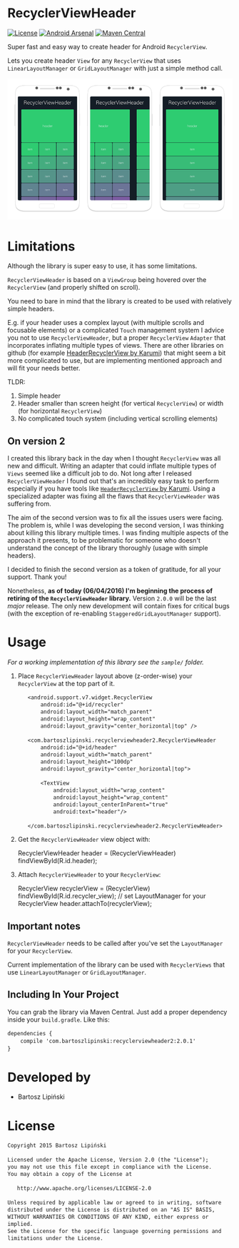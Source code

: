 RecyclerViewHeader
==================

[![License](https://img.shields.io/github/license/blipinsk/RecyclerViewHeader.svg?style=flat)](https://www.apache.org/licenses/LICENSE-2.0)
[![Android Arsenal](https://img.shields.io/badge/Android%20Arsenal-RecyclerViewHeader-green.svg?style=flat)](http://android-arsenal.com/details/1/1853)
[![Maven Central](https://img.shields.io/maven-central/v/com.bartoszlipinski/recyclerviewheader2.svg)](http://gradleplease.appspot.com/#recyclerviewheader2)

Super fast and easy way to create header for Android `RecyclerView`.

Lets you create header `View` for any `RecyclerView` that uses `LinearLayoutManager` or `GridLayoutManager` with just a simple method call.

![ ](/RecyclerViewHeader.png)

Limitations
===========
Although the library is super easy to use, it has some limitations.

`RecyclerViewHeader` is based on a `ViewGroup` being hovered over the `RecyclerView` (and properly shifted on scroll).

You need to bare in mind that the library is created to be used with relatively simple headers.

E.g. if your header uses a complex layout (with multiple scrolls and focusable elements) or a complicated `Touch` management system I advice you not to use `RecyclerViewHeader`, but a proper `RecyclerView` `Adapter` that incorporates inflating multiple types of views.
There are other libraries on github (for example [HeaderRecyclerView by Karumi][1]) that might seem a bit more complicated to use, but are implementing mentioned approach and will fit your needs better.

TLDR:

  1. Simple header
  2. Header smaller than screen height (for vertical `RecyclerView`) or width (for horizontal `RecyclerView`)
  3. No complicated touch system (including vertical scrolling elements)
  
On version 2
------------
I created this library back in the day when I thought `RecyclerView` was all new and difficult. Writing an adapter that could inflate multiple types of `Views` seemed like a difficult job to do.
Not long after I released `RecyclerViewHeader` I found out that's an incredibly easy task to perform especially if you have tools like [`HeaderRecyclerView` by Karumi][1].
Using a specialized adapter was fixing all the flaws that `RecyclerViewHeader` was suffering from.

The aim of the second version was to fix all the issues users were facing. The problem is, while I was developing the second version, I was thinking about killing this library multiple times. 
I was finding multiple aspects of the approach it presents, to be problematic for someone who doesn't understand the concept of the library thoroughly (usage with simple headers).

I decided to finish the second version as a token of gratitude, for all your support. Thank you!

Nonetheless, **as of today (06/04/2016) I'm beginning the process of retiring of the `RecyclerViewHeader` library.**
Version `2.0.0` will be the last *major* release. The only new development will contain fixes for critical bugs (with the exception of re-enabling `StaggeredGridLayoutManager` support).

Usage
=====
*For a working implementation of this library see the `sample/` folder.*

  1. Place `RecyclerViewHeader` layout above (z-order-wise) your `RecyclerView` at the top part of it.

        <FrameLayout
            android:layout_width="match_parent"
            android:layout_height="wrap_content">

            <android.support.v7.widget.RecyclerView
                android:id="@+id/recycler"
                android:layout_width="match_parent"
                android:layout_height="wrap_content"
                android:layout_gravity="center_horizontal|top" />

            <com.bartoszlipinski.recyclerviewheader2.RecyclerViewHeader
                android:id="@+id/header"
                android:layout_width="match_parent"
                android:layout_height="100dp"
                android:layout_gravity="center_horizontal|top">

                <TextView
                    android:layout_width="wrap_content"
                    android:layout_height="wrap_content"
                    android:layout_centerInParent="true"
                    android:text="header"/>

            </com.bartoszlipinski.recyclerviewheader2.RecyclerViewHeader>

        </FrameLayout>

  2. Get the `RecyclerViewHeader` view object with:

        RecyclerViewHeader header = (RecyclerViewHeader) findViewById(R.id.header);

  3. Attach `RecyclerViewHeader` to your `RecyclerView`:

        RecyclerView recyclerView = (RecyclerView) findViewById(R.id.recycler_view);
        // set LayoutManager for your RecyclerView
        header.attachTo(recyclerView);


Important notes
---------------

`RecyclerViewHeader` needs to be called after you've set the `LayoutManager` for your `RecyclerView`.

Current implementation of the library can be used with `RecyclerViews` that use `LinearLayoutManager` or `GridLayoutManager`.


Including In Your Project
-------------------------
You can grab the library via Maven Central. Just add a proper dependency inside your `build.gradle`. Like this:

```xml
dependencies {
    compile 'com.bartoszlipinski:recyclerviewheader2:2.0.1'
}
```

Developed by
============
 * Bartosz Lipiński

License
=======

    Copyright 2015 Bartosz Lipiński
    
    Licensed under the Apache License, Version 2.0 (the "License");
    you may not use this file except in compliance with the License.
    You may obtain a copy of the License at

       http://www.apache.org/licenses/LICENSE-2.0

    Unless required by applicable law or agreed to in writing, software
    distributed under the License is distributed on an "AS IS" BASIS,
    WITHOUT WARRANTIES OR CONDITIONS OF ANY KIND, either express or implied.
    See the License for the specific language governing permissions and
    limitations under the License.


 [1]: https://github.com/Karumi/HeaderRecyclerView
